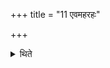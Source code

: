 +++
title = "11 एवमहरहः"

+++

<details><summary>थिते</summary>

11. This takes place every-day. 
</details>

